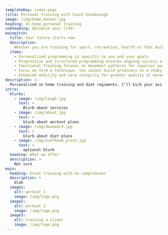 ```yaml
---
templateKey: index-page
title: Personal Training with Coach Goodenough
image: /img/home_banner.jpg
heading: In-home personal training
subheading: Optimize your life!
mainpitch:
  title: Your future starts now
  description: 
    Whether you are training for sport, recreation, health or that bucket-list goal you’ve always wanted to achieve, I want to help get you there! Let me tell you why a personalized, progressive and scientifically backed strength & conditioning program is the key to your success. 
  items: 
    - Personalized programming is specific to you and your goals.
    - Progressive and structured programming ensures ongoing success without plateaus or over-training.
    - Functional Training focuses on movement patterns for superior performance in sport and tasks of daily living
    - Focus on form & technique. You cannot build greatness on a shaky foundation.
    - Enhanced mobility and core integrity for greater quality of movement and injury prevention 
description: >-
  Personalized in home training and diet regiments. I'll kick your ass and you'll vomit while crying profusely.
intro:
  blurbs:
    - image: /img/laugh.jpg
      text: >
        Blurb about services
    - image: /img/about.jpg
      text: >
        blurb about workout plans
    - image: /img/downward.jpg
      text: >
        blurb about diet plans
    - image: /img/overhead_press.jpg
      text: >
        optional blurb
  heading: What we offer
  description: >
    Not sure
main:
  heading: Great training with no compromises
  description: >
    blah
  image1:
    alt: workout 1
    image: /img/logo.png
  image2:
    alt: workout 2
    image: /img/logo.png
  image3:
    alt: training a client
    image: /img/logo.png
---
```

